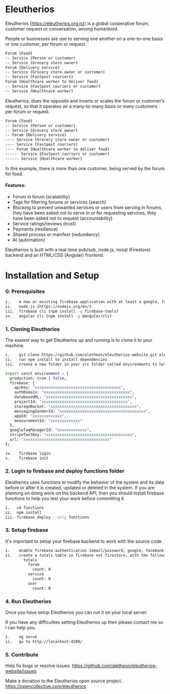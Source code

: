 # Eleutherios

Eleutherios (https://eleutherios.org.nz) is a global cooperative forum, customer request or conversation, among humankind.

People or businesses are use to serving one another on a one-to-one basis or one customer, per forum or request.

```bash
Forum (Food)
-- Service (Person or customer)
-- Service (Grocery store owner)
Forum (Delivery service)
-- Service (Grocery store owner or customer)
-- Service (Fastpost couriers)
Forum (Healthcare worker to deliver food)
-- Service (Fastpost couriers or customer)
-- Service (Healthcare worker)
```

Eleutherios, does the opposite and inverts or scales the forum or customer’s request, so that it operates on a many-to-many basis or many customers per forum or request.

```bash
Forum (Food)
-- Service (Person or customer)
-- Service (Grocery store owner)
-- Forum (Delivery service)
---- Service (Grocery store owner or customer)
---- Service (Fastpost couriers)
---- Forum (Healthcare worker to deliver food)
------ Service (Fastpost couriers or customer)
------ Service (Healthcare worker)
```

In this example, there is more than one customer, being served by the forum for food.

#### Features:

* Forum in forum (scalability)
* Tags for filtering forums or services (search)
* Blocking to prevent unwanted services or users from serving in forums, they have been asked not to serve in or for requesting services, they have been asked not to request (accountability)
* Service ratings/reviews (trust)
* Payments (resilience)
* Shared process or manifest (redundancy)
* AI (automation)

Eleutherios is built with a real-time pub/sub, node.js, nosql (Firestore) backend and an HTML/CSS (Angular) frontend.

# Installation and Setup

### 0. Prerequisites

```bash
i.    a new or existing firebase application with at least a google, facebook or email passwordless provider
ii.   node.js (https://nodejs.org/en/)
iii.  firebase cli (npm install -g firebase-tools)
iv.   angular cli (npm install -g @angular/cli)
```

### 1. Cloning Eleutherios

The easiest way to get Eleutherios up and running is to clone it to your machine.

```bash
i.    git clone https://github.com/aletheon/eleutherios-website.git eleutherios-website
ii.   run npm install to install dependencies
iii.  create a new folder in your src folder called environments to hold your environment (environment.prod.ts and environment.ts) variables:
```

```bash
export const environment = {
  production: true | false,
  firebase: {
    apiKey: "xxxxxxxxxxxxxxxxxxxxxxxxxxxxxxxxxxxxxx",
    authDomain: "xxxxxxxxxxxxxxxxxxxxxxxxxxxxxxxxxxxxxx",
    databaseURL: "xxxxxxxxxxxxxxxxxxxxxxxxxxxxxxxxxxxxxx",
    projectId: "xxxxxxxxxxxxxxxxxxxxxxxxxxxxxxxxxxxxxx",
    storageBucket: "xxxxxxxxxxxxxxxxxxxxxxxxxxxxxxxxxxxxxx",
    messagingSenderId: "xxxxxxxxxxxxxxxxxxxxxxxxxxxxxxxxxxxxxx",
    appId: "xxxxxxxxxxxxx",
    measurementId: "xxxxxxxxxxxxx"
  },
  googleTagManagerId: "xxxxxxxxxxxxx",
  stripeTestKey: "xxxxxxxxxxxxxxxxxxxxxxxxxxxxxxxxxxxxxx",
  url: "xxxxxxxxxxxxxxxxxxxxxxxxxxxxxxxxxxxxxx"
};
```
```bash
iv.   firebase login
v.    firebase init
```

### 2. Login to firebase and deploy functions folder

Eleutherios uses functions to modify the behavior of the system and its data before or after it is created, updated or deleted in the system.  If you are planning on doing work on the backend API, then you should install firebase functions to help you test your work before committing it.

```bash
i.   cd functions
ii.  npm install
iii. firebase deploy --only functions
```

### 3. Setup firebase

It's important to setup your firebase backend to work with the source code.

```bash
i.    enable firebase authentication (email/password, google, facebook)
ii.   create a totals table in firebase not firestore, with the following default structure:
        totals
          forum
            count: 0
          service
            count: 0
          user
            count: 0
```

### 4. Run Eleutherios

Once you have setup Eleutherios you can run it on your local server.

If you have any difficulties setting Eleutherios up then please contact me so I can help you.

```bash
i.    ng serve
ii.   go to http://localhost:4200/
```

### 5. Contribute

Help fix bugs or resolve issues.
https://github.com/aletheon/eleutherios-website/issues

Make a donation to the Eleutherios open source project.
https://opencollective.com/eleutherios
